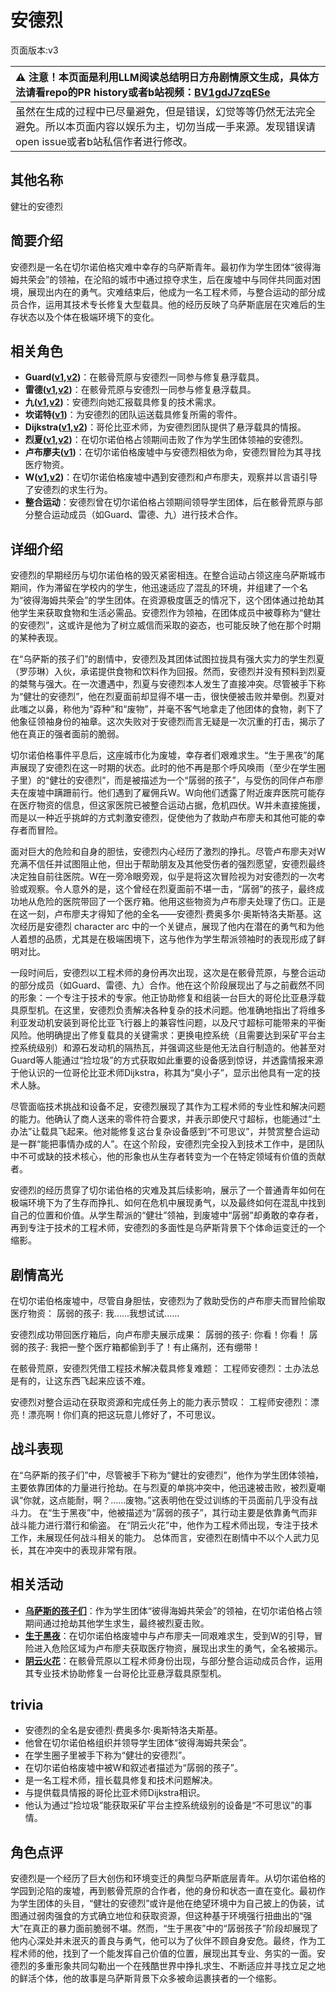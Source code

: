 # 安德烈
页面版本:v3
 

| :warning: 注意！本页面是利用LLM阅读总结明日方舟剧情原文生成，具体方法请看repo的PR history或者b站视频：[BV1gdJ7zqESe](https://www.bilibili.com/video/BV1gdJ7zqESe/)         |
|:----------------------------|
| 虽然在生成的过程中已尽量避免，但是错误，幻觉等等仍然无法完全避免。所以本页面内容以娱乐为主，切勿当成一手来源。发现错误请open issue或者b站私信作者进行修改。|



## 其他名称
健壮的安德烈
## 简要介绍
安德烈是一名在切尔诺伯格灾难中幸存的乌萨斯青年。最初作为学生团体“彼得海姆共荣会”的领袖，在沦陷的城市中通过掠夺求生，后在废墟中与同伴共同面对困境，展现出内在的勇气。灾难结束后，他成为一名工程术师，与整合运动的部分成员合作，运用其技术专长修复大型载具。他的经历反映了乌萨斯底层在灾难后的生存状态以及个体在极端环境下的变化。
## 相关角色
-   **Guard([v1](../chars/extended_char_Guard.md),[v2](extended_char_Guard.md))**：在骸骨荒原与安德烈一同参与修复悬浮载具。
-   **雷德([v1](../chars/extended_char_lei_de.md),[v2](extended_char_lei_de.md))**：在骸骨荒原与安德烈一同参与修复悬浮载具。
-   **九([v1](../chars/extended_char_jiu.md),[v2](extended_char_jiu.md))**：安德烈向她汇报载具修复的技术需求。
-   **坎诺特([v1](../chars/extended_char_kan_nuo_te.md))**：为安德烈的团队运送载具修复所需的零件。
-   **Dijkstra([v1](../chars/extended_char_Dijkstra.md),[v2](extended_char_Dijkstra.md))**：哥伦比亚术师，为安德烈团队提供了悬浮载具的情报。
-   **烈夏([v1](../chars/char_194_leto.md),[v2](char_194_leto.md))**：在切尔诺伯格占领期间击败了作为学生团体领袖的安德烈。
-   **卢布廖夫([v1](../chars/extended_char_lu_bu_liao_fu.md))**：在切尔诺伯格废墟中与安德烈相依为命，安德烈冒险为其寻找医疗物资。
-   **W([v1](../chars/char_113_cqbw.md),[v2](char_113_cqbw.md))**：在切尔诺伯格废墟中遇到安德烈和卢布廖夫，观察并以言语引导了安德烈的求生行为。
-   **整合运动**：安德烈曾在切尔诺伯格占领期间领导学生团体，后在骸骨荒原与部分整合运动成员（如Guard、雷德、九）进行技术合作。
## 详细介绍
安德烈的早期经历与切尔诺伯格的毁灭紧密相连。在整合运动占领这座乌萨斯城市期间，作为滞留在学校内的学生，他迅速适应了混乱的环境，并组建了一个名为“彼得海姆共荣会”的学生团体。在资源极度匮乏的情况下，这个团体通过抢劫其他学生来获取食物和生活必需品。安德烈作为领袖，在团体成员中被尊称为“健壮的安德烈”，这或许是他为了树立威信而采取的姿态，也可能反映了他在那个时期的某种表现。

在“乌萨斯的孩子们”的剧情中，安德烈及其团体试图拉拢具有强大实力的学生烈夏（罗莎琳）入伙，承诺提供食物和饮料作为回报。然而，安德烈并没有预料到烈夏的桀骜与强大。在一次遭遇中，烈夏与安德烈本人发生了直接冲突。尽管被手下称为“健壮的安德烈”，他在烈夏面前却显得不堪一击，很快便被击败并晕倒。烈夏对此嗤之以鼻，称他为“孬种”和“废物”，并毫不客气地拿走了他团体的食物，剥下了他象征领袖身份的袖章。这次失败对于安德烈而言无疑是一次沉重的打击，揭示了他在真正的强者面前的脆弱。

切尔诺伯格事件平息后，这座城市化为废墟，幸存者们艰难求生。“生于黑夜”的尾声展现了安德烈在这一时期的状态。此时的他不再是那个呼风唤雨（至少在学生圈子里）的“健壮的安德烈”，而是被描述为一个“孱弱的孩子”，与受伤的同伴卢布廖夫在废墟中蹒跚前行。他们遇到了雇佣兵W。W向他们透露了附近废弃医院可能存在医疗物资的信息，但这家医院已被整合运动占据，危机四伏。W并未直接施援，而是以一种近乎挑衅的方式刺激安德烈，促使他为了救助卢布廖夫和其他可能的幸存者而冒险。

面对巨大的危险和自身的胆怯，安德烈内心经历了激烈的挣扎。尽管卢布廖夫对W充满不信任并试图阻止他，但出于帮助朋友及其他受伤者的强烈愿望，安德烈最终决定独自前往医院。W在一旁冷眼旁观，似乎是将这次冒险视为对安德烈的一次考验或观察。令人意外的是，这个曾经在烈夏面前不堪一击，“孱弱”的孩子，最终成功地从危险的医院带回了一个医疗箱。他用这些物资为卢布廖夫处理了伤口。正是在这一刻，卢布廖夫才得知了他的全名——安德烈·费奥多尔·奥斯特洛夫斯基。这次经历是安德烈 character arc 中的一个关键点，展现了他内在潜在的勇气和为他人着想的品质，尤其是在极端困境下，这与他作为学生帮派领袖时的表现形成了鲜明对比。

一段时间后，安德烈以工程术师的身份再次出现，这次是在骸骨荒原，与整合运动的部分成员（如Guard、雷德、九）合作。他在这个阶段展现出了与之前截然不同的形象：一个专注于技术的专家。他正协助修复和组装一台巨大的哥伦比亚悬浮载具原型机。在这里，安德烈负责解决各种复杂的技术问题。他准确地指出了将维多利亚发动机安装到哥伦比亚飞行器上的兼容性问题，以及尺寸超标可能带来的平衡风险。他明确提出了修复载具的关键需求：更换电控系统（且需要达到采矿平台主控系统级别）和源石发动机的隔热瓦，并强调这些是他无法自行制造的。他甚至对Guard等人能通过“捡垃圾”的方式获取如此重要的设备感到惊讶，并透露情报来源于他认识的一位哥伦比亚术师Dijkstra，称其为“臭小子”，显示出他具有一定的技术人脉。

尽管面临技术挑战和设备不足，安德烈展现了其作为工程术师的专业性和解决问题的能力。他确认了商人送来的零件符合要求，并表示即使尺寸超标，也能通过“土办法”让载具飞起来。他对能修复这台复杂设备感到“不可思议”，并赞赏整合运动是一群“能把事情办成的人”。在这个阶段，安德烈完全投入到技术工作中，是团队中不可或缺的技术核心，他的形象也从生存者转变为一个在特定领域有价值的贡献者。

安德烈的经历贯穿了切尔诺伯格的灾难及其后续影响，展示了一个普通青年如何在极端环境下为了生存而挣扎、如何在危机中展现勇气，以及最终如何在混乱中找到自己的位置和价值。从学生帮派的“健壮”领袖，到废墟中“孱弱”却勇敢的幸存者，再到专注于技术的工程术师，安德烈的多面性是乌萨斯背景下个体命运变迁的一个缩影。
## 剧情高光
在切尔诺伯格废墟中，尽管自身胆怯，安德烈为了救助受伤的卢布廖夫而冒险偷取医疗物资：
孱弱的孩子: 我......我想试试......

安德烈成功带回医疗箱后，向卢布廖夫展示成果：
孱弱的孩子: 你看！你看！
孱弱的孩子: 我把一整个医疗箱都偷到手了！有止痛剂，还有绷带！

在骸骨荒原，安德烈凭借工程技术解决载具修复难题：
工程师安德烈：土办法总是有的，让这东西飞起来应该不难。

安德烈对整合运动在获取资源和完成任务上的能力表示赞叹：
工程师安德烈：漂亮！漂亮啊！你们真的把这玩意儿修好了，不可思议。
## 战斗表现
在“乌萨斯的孩子们”中，尽管被手下称为“健壮的安德烈”，他作为学生团体领袖，主要依靠团体的力量进行抢劫。在与烈夏的单挑冲突中，他迅速被击败，被烈夏嘲讽“你就，这点能耐，啊？……废物。”这表明他在受过训练的干员面前几乎没有战斗力。
在“生于黑夜”中，他被描述为“孱弱的孩子”，其行动主要是依靠勇气而非战斗能力进行潜行和偷盗。
在“阴云火花”中，他作为工程术师出现，专注于技术工作，未展现任何战斗相关的能力。
总体而言，安德烈在剧情中不以个人武力见长，其在冲突中的表现非常有限。
## 相关活动
-   **[乌萨斯的孩子们](../stories/act10d5.md)**：作为学生团体“彼得海姆共荣会”的领袖，在切尔诺伯格占领期间通过抢劫其他学生求生，最终被烈夏击败。
-   **[生于黑夜](../stories/act9d0.md)**：在切尔诺伯格废墟中与卢布廖夫一同艰难求生，受到W的引导，冒险进入危险区域为卢布廖夫获取医疗物资，展现出求生的勇气，全名被揭示。
-   **[阴云火花](../stories/act10mini.md)**：在骸骨荒原以工程术师身份出现，与部分整合运动成员合作，运用其专业技术协助修复一台哥伦比亚悬浮载具原型机。
## trivia
*   安德烈的全名是安德烈·费奥多尔·奥斯特洛夫斯基。
*   他曾在切尔诺伯格组织并领导学生团体“彼得海姆共荣会”。
*   在学生圈子里被手下称为“健壮的安德烈”。
*   在切尔诺伯格废墟中被W和叙述者描述为“孱弱的孩子”。
*   是一名工程术师，擅长载具修复和技术问题解决。
*   与提供载具情报的哥伦比亚术师Dijkstra相识。
*   他认为通过“捡垃圾”能获取采矿平台主控系统级别的设备是“不可思议”的事情。
## 角色点评
安德烈是一个经历了巨大创伤和环境变迁的典型乌萨斯底层青年。从切尔诺伯格的学园到沦陷的废墟，再到骸骨荒原的合作者，他的身份和状态一直在变化。最初作为学生团体的头目，“健壮的安德烈”或许是他在绝望环境中为自己披上的伪装，试图通过弱肉强食的方式确立地位和获取资源，但这种基于环境强行扭曲出的“强大”在真正的暴力面前脆弱不堪。然而，“生于黑夜”中的“孱弱孩子”阶段却展现了他内心深处并未泯灭的善良与勇气，他可以为了伙伴不顾自身安危。最终，作为工程术师的他，找到了一个能发挥自己价值的位置，展现出其专业、务实的一面。安德烈的多重形象共同勾勒出一个在残酷世界中挣扎求生、不断适应并寻找立足之地的鲜活个体，他的故事是乌萨斯背景下众多被命运裹挟者的一个缩影。